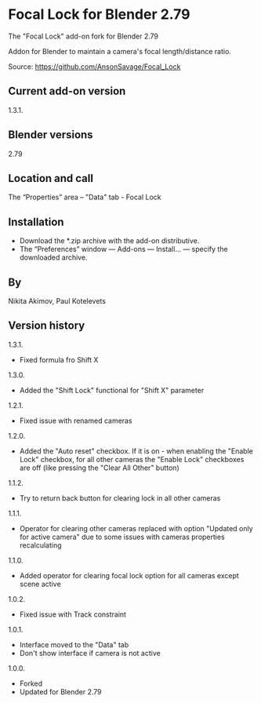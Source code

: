 # Focal Lock for Blender 2.79

The "Focal Lock" add-on fork for Blender 2.79

Addon for Blender to maintain a camera's focal length/distance ratio.

Source: https://github.com/AnsonSavage/Focal_Lock

Current add-on version
-
1.3.1.

Blender versions
-
2.79

Location and call
-
The “Properties” area – "Data" tab - Focal Lock

Installation
-
- Download the *.zip archive with the add-on distributive.
- The “Preferences” window — Add-ons — Install… — specify the downloaded archive.

By
-
Nikita Akimov, Paul Kotelevets

Version history
-
1.3.1.
- Fixed formula fro Shift X

1.3.0.
- Added the "Shift Lock" functional for "Shift X" parameter

1.2.1.
- Fixed issue with renamed cameras

1.2.0.
- Added the "Auto reset" checkbox. If it is on - when enabling the "Enable Lock" checkbox, for all other cameras the "Enable Lock" checkboxes are off (like pressing the "Clear All Other" button)

1.1.2.
- Try to return back button for clearing lock in all other cameras 

1.1.1.
- Operator for clearing other cameras replaced with option "Updated only for active camera" due to some issues with cameras properties recalculating 

1.1.0.
- Added operator for clearing focal lock option for all cameras except scene active 

1.0.2.
- Fixed issue with Track constraint

1.0.1.
- Interface moved to the "Data" tab
- Don't show interface if camera is not active

1.0.0.
- Forked
- Updated for Blender 2.79
